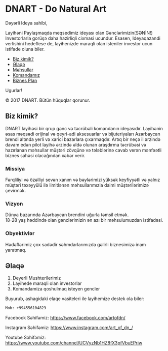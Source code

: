 # DNART - Do Natural Art

Dəyərli Ideya sahibi,

Layihəni Paylaşmaqda meqsedimiz ideyası olan Gənclərimizin(SƏNİN!) Investorlarla gorüşə daha hazirliqli cixmasi ucundur.
Esasen, Ideyaqazandi verlishini hedeflese de, layihenizde maraqli olan isteniler investor ucun istifade oluna biler.

- [Biz kimik?](#biz-kimik)
- [Əlaqə](#Əlaqə)
- [Məhsullar](/Mehsullar/README.md#məhsullar)
- [Komandamız](/Komanda)
- [Biznes Plan ](/BiznesPlan)

Ugurlar! <br /> 

© 2017 DNART. Bütün hüquqlar qorunur.


## Biz kimik?

DNART layihəsi bir qrup gənc və təcrübəli komandanın ideyasıdır. Layihənin əsas məqsədi orijinal və qeyri-adi aksesuarlar və bijuteriyaları Azərbaycan brendi altında yerli və xarici bazarlara çıxarmaqdır. Artıq bir neçə il ərzində davam edən pilot layihə ərzində əldə olunan araşdırma təcrübəsi və hazırlanan məhsullar müştəri zövqünə və tələblərinə cavab verən mənfəətli biznes sahəsi olacağından xəbər verir. 

### Missiya
Fərqliliyi və özəlliyi sevən xanım və bəylərimizi yüksək keyfiyyətli və yalnız müştəri təxəyyülü ilə limitlənən məhsullarımızla daimi müştərilərimizə çevirmək.

### Vizyon
Dünya bazarında Azərbaycan brendini uğurla təmsil etmək. <br /> 
18-28 yaş həddində olan gənclərimizin ən azı bir məhsulumuzdan istifadəsi.

### Obyektivlər
Hədəflərimiz çox sadədir səhmdarlarımızda  gəlirli biznesimizə inam yaratmaq.


## Əlaqə

1. Deyerli Mushterilerimiz
2. Layihede maraqli olan investorlar
3. Komandamiza qoshulmaq isteyen gencler

Buyurub, ashagidaki elaqe vasiteleri ile layihemize destek ola biler:

```bash
Mob: +994556104823

```

Facebook Səhifəmiz:
https://www.facebook.com/artofdn/

Instagram Səhifəmiz:
https://www.instagram.com/art_of_dn_/

Youtube Səhifəmiz:
https://www.youtube.com/channel/UCVyzNb1HZ8fX3pfVbuEPriw
